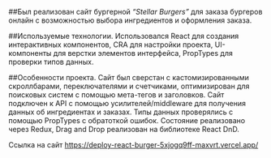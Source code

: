 ##Был реализован сайт бургерной *“Stellar Burgers”* для заказа бургеров онлайн с возможностью выбора ингредиентов и оформления заказа.

##Используемые технологии. 
Использовался React для создания интерактивных компонентов, CRA для настройки проекта, UI-компоненты для верстки элементов интерфейса, PropTypes для проверки типов данных.

##Особенности проекта. 
Сайт был сверстан с кастомизированными скроллбарами, переключателями и счетчиками, оптимизирован для поисковых систем с помощью мета-тегов и заголовков. Сайт подключен к API с помощью усилителей/middleware для получения данных об ингредиентах и заказах. Типы данных проверялись с помощью PropTypes с обратоткой ошибок. Состояние реализовано через Redux, Drag and Drop реализован на библиотеке React DnD.

Ссылка на сайт https://deploy-react-burger-5xjogq9ff-maxvrt.vercel.app/
